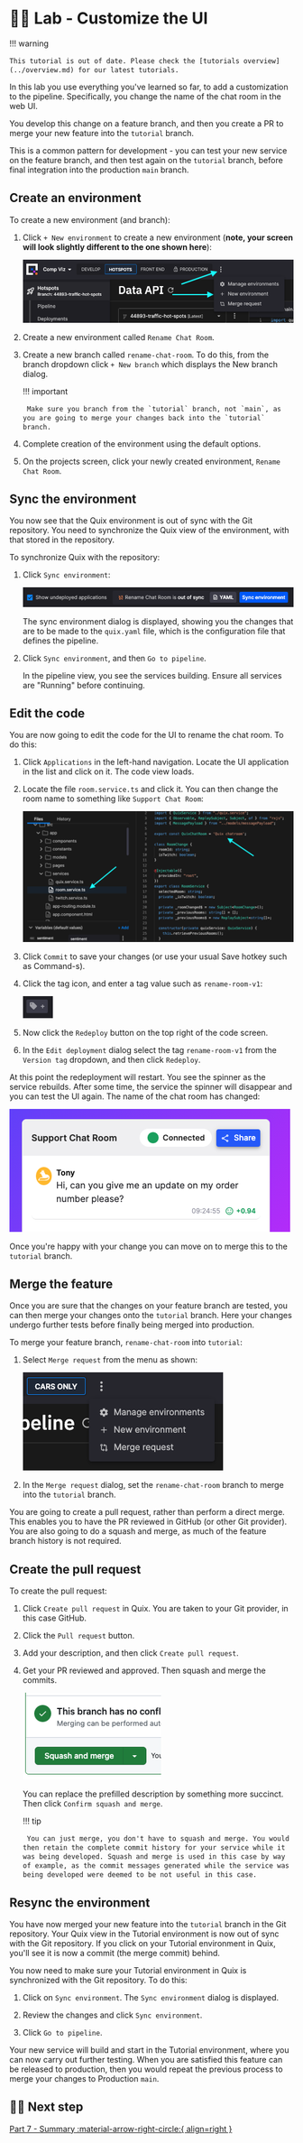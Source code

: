 # 👩‍🔬 Lab - Customize the UI

!!! warning

    This tutorial is out of date. Please check the [tutorials overview](../overview.md) for our latest tutorials.

In this lab you use everything you've learned so far, to add a customization to the pipeline. Specifically, you change the name of the chat room in the web UI.

You develop this change on a feature branch, and then you create a PR to merge your new feature into the `tutorial` branch. 

This is a common pattern for development - you can test your new service on the feature branch, and then test again on the `tutorial` branch, before final integration into the production `main` branch.

## Create an environment

To create a new environment (and branch):

1. Click `+ New environment` to create a new environment (**note, your screen will look slightly different to the one shown here**):

    ![New environment](./images/new-environment.png)

2. Create a new environment called `Rename Chat Room`.

3. Create a new branch called `rename-chat-room`. To do this, from the branch dropdown click `+ New branch` which displays the New branch dialog.

    !!! important

        Make sure you branch from the `tutorial` branch, not `main`, as you are going to merge your changes back into the `tutorial` branch.

4. Complete creation of the environment using the default options.

5. On the projects screen, click your newly created environment, `Rename Chat Room`.

## Sync the environment

You now see that the Quix environment is out of sync with the Git repository. You need to synchronize the Quix view of the environment, with that stored in the repository. 

To synchronize Quix with the repository:

1. Click `Sync environment`:

    ![Sync environment](./images/sync-environment.png)

    The sync environment dialog is displayed, showing you the changes that are to be made to the `quix.yaml` file, which is the configuration file that defines the pipeline.

2. Click `Sync environment`, and then `Go to pipeline`. 

    In the pipeline view, you see the services building. Ensure all services are "Running" before continuing.

## Edit the code

You are now going to edit the code for the UI to rename the chat room. To do this:

1. Click `Applications` in the left-hand navigation. Locate the UI application in the list and click on it. The code view loads.

2. Locate the file `room.service.ts` and click it. You can then change the room name to something like `Support Chat Room`:

    ![Edit code](./images/edit-code.png)

3. Click `Commit` to save your changes (or use your usual Save hotkey such as Command-s).

4. Click the tag icon, and enter a tag value such as `rename-room-v1`:

    ![Tag icon](./images/tag.png)

5. Now click the `Redeploy` button on the top right of the code screen.

6. In the `Edit deployment` dialog select the tag `rename-room-v1` from the `Version tag` dropdown, and then click `Redeploy`.

At this point the redeployment will restart. You see the spinner as the service rebuilds. After some time, the service the spinner will disappear and you can test the UI again. The name of the chat room has changed:

![New name](./images/new-name.png)

Once you're happy with your change you can move on to merge this to the `tutorial` branch.

## Merge the feature

Once you are sure that the changes on your feature branch are tested, you can then merge your changes onto the `tutorial` branch. Here your changes undergo further tests before finally being merged into production. 

To merge your feature branch, `rename-chat-room` into `tutorial`:

1. Select `Merge request` from the menu as shown:

    ![Merge request menu](./images/merge-request-menu.png)

2. In the `Merge request` dialog, set the `rename-chat-room` branch to merge into the `tutorial` branch.

You are going to create a pull request, rather than perform a direct merge. This enables you to have the PR reviewed in GitHub (or other Git provider). You are also going to do a squash and merge, as much of the feature branch history is not required.

## Create the pull request

To create the pull request:

1. Click `Create pull request` in Quix. You are taken to your Git provider, in this case GitHub.

2. Click the `Pull request` button.

3. Add your description, and then click `Create pull request`.

4. Get your PR reviewed and approved. Then squash and merge the commits.

    ![Squash and merge](./images/squash-and-merge.png)

    You can replace the prefilled description by something more succinct. Then click `Confirm squash and merge`.

    !!! tip

        You can just merge, you don't have to squash and merge. You would then retain the complete commit history for your service while it was being developed. Squash and merge is used in this case by way of example, as the commit messages generated while the service was being developed were deemed to be not useful in this case.

## Resync the environment

You have now merged your new feature into the `tutorial` branch in the Git repository. Your Quix view in the Tutorial environment is now out of sync with the Git repository. If you click on your Tutorial environment in Quix, you'll see it is now a commit (the merge commit) behind.

You now need to make sure your Tutorial environment in Quix is synchronized with the Git repository. To do this:

1. Click on `Sync environment`. The `Sync environment` dialog is displayed.

2. Review the changes and click `Sync environment`.

3. Click `Go to pipeline`.

Your new service will build and start in the Tutorial environment, where you can now carry out further testing. When you are satisfied this feature can be released to production, then you would repeat the previous process to merge your changes to Production `main`.

## 🏃‍♀️ Next step

[Part 7 - Summary :material-arrow-right-circle:{ align=right }](summary.md)
